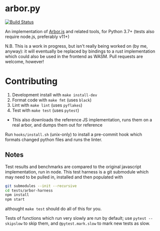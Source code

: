 # arbor.py

[![Build Status](https://travis-ci.org/clbarnes/arbor.svg?branch=master)](https://travis-ci.org/clbarnes/arbor)

An implementation of 
[Arbor.js](https://github.com/catmaid/CATMAID/blob/master/django/applications/catmaid/static/libs/catmaid/Arbor.js)
and related tools, for Python 3.7+ (tests also require node.js, preferably v11+)
 
N.B. This is a work in progress, but isn't really being worked on (by me, anyway):
it will eventually be replaced by bindings to a rust implementation which could also be used in the frontend as WASM.
Pull requests are welcome, however!

# Contributing

1. Development install with `make install-dev`
2. Format code with `make fmt` (uses `black`)
3. Lint with `make lint` (uses `pyflakes`) 
4. Test with `make test` (uses `pytest`)
  - This also downloads the reference JS implementation, runs them on a real arbor, and dumps them out for reference
  
Run `hooks/install.sh` (unix-only) to install a pre-commit hook which formats changed python files
and runs the linter.

## Notes

Test results and benchmarks are compared to the original javascript implementation, run in node.
This test harness is a git submodule which may need to be pulled in, installed and then populated with

```bash
git submodules --init --recursive
cd tests/arbor-harness
npm install
npm start
```

althought `make test` should do all of this for you.

Tests of functions which run very slowly are run by default; 
use `pytest --skipslow` to skip them, 
and `@pytest.mark.slow` to mark new tests as slow.

